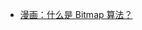 - [漫画：什么是 Bitmap 算法？](https://mp.weixin.qq.com/s?__biz=MzI1MTIzMzI2MA==&mid=2650561293&idx=1&sn=272e44757914c38b739c8d929afb9c19&chksm=f1feed8ec6896498235283f15dbd50a014a66d6c5c2f7fbf47910e85e08f2bd59d2578a5e8c5&scene=21#wechat_redirect)